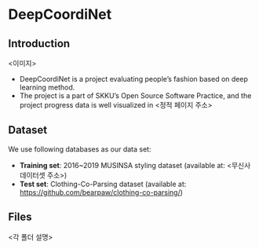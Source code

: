 # DeepCoordiNet
## Introduction
<이미지>

* DeepCoordiNet is a project evaluating people’s fashion based on deep learning method.
* The project is a part of SKKU’s Open Source Software Practice,
and the project progress data is well visualized in <정적 페이지 주소>

## Dataset

 We use following databases as our data set:
* **Training set**: 2016~2019 MUSINSA styling dataset (available at: <무신사 데이터셋 주소>)
* **Test set**: Clothing-Co-Parsing dataset (available at: https://github.com/bearpaw/clothing-co-parsing/)

## Files

<각 폴더 설명>
